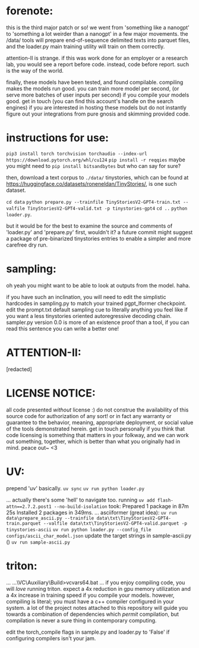 # forenote:
this is the third major patch or so!
we went from 'something like a nanogpt' to 'something a lot weirder than a nanogpt' in a few major movements.
the /data/ tools will prepare end-of-sequence delimited texts into parquet files, and the loader.py main training utility will train on them correctly.

attention-II is strange. if this was work done for an employer or a research lab, you would see a report before code.
instead, code before report. such is the way of the world.

finally, these models have been tested, and found compilable. compiling makes the models run good. you can train more model per second, (or serve more batches of user inputs per second) if you compile your models good. get in touch (you can find this account's handle on the search engines) if you are interested in hosting these models but do not instantly figure out your integrations from pure gnosis and skimming provided code.

# instructions for use:
`pip3 install torch torchvision torchaudio --index-url https://download.pytorch.org/whl/cu124`
`pip install -r reqqies`
maybe you might need to
`pip install bitsandbytes`
but who can say for sure?

then, download a text corpus to `./data/`
tinystories, which can be found at https://huggingface.co/datasets/roneneldan/TinyStories/, is one such dataset.

`cd data`
`python prepare.py --trainfile TinyStoriesV2-GPT4-train.txt --valfile TinyStoriesV2-GPT4-valid.txt -p tinystories-gpt4`
`cd ..`
`python loader.py`.

but it would be for the best to examine the source and comments of 'loader.py' and 'prepare.py' first, wouldn't it?
a future commit might suggest a package of pre-binarized tinystories entries to enable a simpler and more carefree dry run.

# sampling:
oh yeah you might want to be able to look at outputs from the model. haha.

if you have such an inclination, you will need to edit the simplistic hardcodes in sampling.py to match your trained pgpt_lformer checkpoint.
edit the prompt.txt default sampling cue to literally anything you feel like if you want a less tinystories oriented autoregressive decoding chain.
sampler.py version 0.0 is more of an existence proof than a tool, if you can read this sentence you can write a better one!

# ATTENTION-II:
[redacted]

# LICENSE NOTICE: 
all code presented *without* license :)
do not construe the availability of this source code for authorization of any sort!
or in fact any warranty or guarantee to the behavior, meaning, appropriate deployment, or social value of the tools demonstrated herein.
get in touch personally if you think that code licensing is something that matters in your folkway, and we can work out something, together, which is better than what you originally had in mind. peace out~ <3

# UV:
prepend 'uv' basically.
`uv sync`
`uv run python loader.py`

...
actually there's some 'hell' to navigate too.
running
`uv add flash-attn==2.7.2.post1 --no-build-isolation`
took:
Prepared 1 package in 87m 25s
Installed 2 packages in 349ms.
...
asciiformer (great idea):
`uv run data\prepare_ascii.py --trainfile data\txt\TinyStoriesV2-GPT4-train.parquet --valfile data\txt\TinyStoriesV2-GPT4-valid.parquet -p tinystories-ascii`
`uv run python loader.py --config_file configs/ascii_char_model.json`
update the target strings in sample-ascii.py ()
`uv run sample-ascii.py`


# triton: 
...
...\VC\Auxiliary\Build>vcvars64.bat
...
if you enjoy compiling code, you will *love* running triton. expect a 4x reduction in gpu memory utilization and a 4x increase in training speed if you compile your models. however, compiling is literal; you must have a c++ compiler configured in your system. a lot of the project notes attached to this repository will guide you towards a combination of dependencies which *permit* compilation, but compilation is never a sure thing in contemporary computing.

edit the torch_compile flags in sample.py and loader.py to 'False' if configuring compilers isn't your jam.